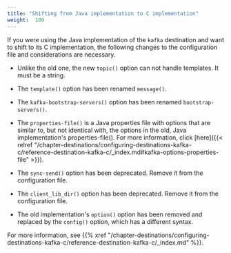 ```yaml
---
title: "Shifting from Java implementation to C implementation"
weight:  100
---
```

<!-- DISCLAIMER: This file is based on the syslog-ng Open Source Edition documentation https://github.com/balabit/syslog-ng-ose-guides/commit/2f4a52ee61d1ea9ad27cb4f3168b95408fddfdf2 and is used under the terms of The syslog-ng Open Source Edition Documentation License. The file has been modified by Axoflow. -->

If you were using the Java implementation of the `kafka` destination and want to shift to its C implementation, the following changes to the configuration file and considerations are necessary.


  - Unlike the old one, the new `topic()` option can not handle templates. It must be a string.

  - The `template()` option has been renamed `message()`.

  - The `kafka-bootstrap-servers()` option has been renamed `bootstrap-servers()`.

  - The `properties-file()` is a Java properties file with options that are similar to, but not identical with, the options in the old, Java implementation's <span class="userinput">properties-file()</span>. For more information, click [here]({{< relref "/chapter-destinations/configuring-destinations-kafka-c/reference-destination-kafka-c/_index.md#kafka-options-properties-file" >}}).

  - The `sync-send()` option has been deprecated. Remove it from the configuration file.

  - The `client_lib_dir()` option has been deprecated. Remove it from the configuration file.

  - The old implementation's `option()` option has been removed and replaced by the `config()` option, which has a different syntax.

For more information, see {{% xref "/chapter-destinations/configuring-destinations-kafka-c/reference-destination-kafka-c/_index.md" %}}.

